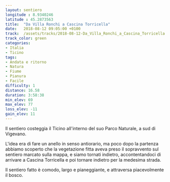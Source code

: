 ```yaml
---
layout: sentiero
longitude : 8.9340246
latitude : 45.2873563
title:  "Da Villa Ronchi a Cascina Torricella"
date:   2018-08-12 09:05:00 +0100
track:  /assets/tracks/2018-08-12-Da_Villa_Ronchi_a_Cascina_Torricella.gpx
track_color: green
categories:
- Italia
- Ticino
tags:
- Andata e ritorno
- Natura
- Fiume
- Pianura
- Facile
difficulty: 1
distance: 16.58 
duration: 3:58:38
min_elev: 69
max_elev: 77
loss_elev: -11
gain_elev: 11
---
```


Il sentiero costeggia il Ticino all'interno del suo Parco Naturale, a sud di Vigevano.

L'idea era di fare un anello in senso antiorario, ma poco dopo la partenza abbiamo scoperto che la vegetazione fitta aveva preso il sopravvento sul sentiero marcato sulla mappa, e siamo tornati indietro, accontentandoci di arrivare a Cascina Torricella e poi tornare indietro per la medesima strada.

Il sentiero fatto è comodo, largo e pianeggiante, e attraversa piacevolmente il bosco.
